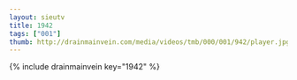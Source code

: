 ```yaml
--- 
layout: sieutv
title: 1942
tags: ["001"]
thumb: http://drainmainvein.com/media/videos/tmb/000/001/942/player.jpg
---
```

{% include drainmainvein key="1942" %} 
